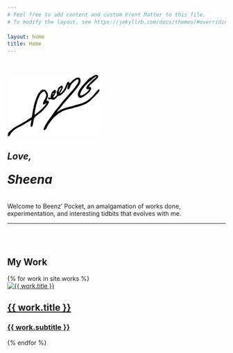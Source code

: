 ```yaml
---
# Feel free to add content and custom Front Matter to this file.
# To modify the layout, see https://jekyllrb.com/docs/themes/#overriding-theme-defaults

layout: home
title: Home
---
```



<div style="height: 2rem;"></div>

<div class="about-wrapper">
  <div class="about-image">
    <img src="assets/images/beenz_logo.png" alt="beenz logo" />
  </div>
  <div class="about-text">
    <h2 style="font-style: italic; line-height: 1.2;">Love,</h2>
    <h1 style="font-style: italic; line-height: 0.2;">Sheena</h1>
    <br>
    <p stule="line-height: 2;">Welcome to Beenz’ Pocket, an amalgamation of works done, experimentation, and interesting tidbits that evolves with me.</p>
  </div>
</div>


<hr>
<div style="height: 2rem;"></div>

<h2>My Work</h2>
<div class="works-grid">
  {% for work in site.works %}
    <a href="{{ work.url | relative_url }}" class="work-link">
      <div class="work-card">
        <img src="{{ work.image | relative_url }}" alt="{{ work.title }}">
        <div class="card-overlay">
          <h2>{{ work.title }}</h2>
          <h3>{{ work.subtitle }}</h3>
        </div>
      </div>
    </a>
  {% endfor %}
</div>
